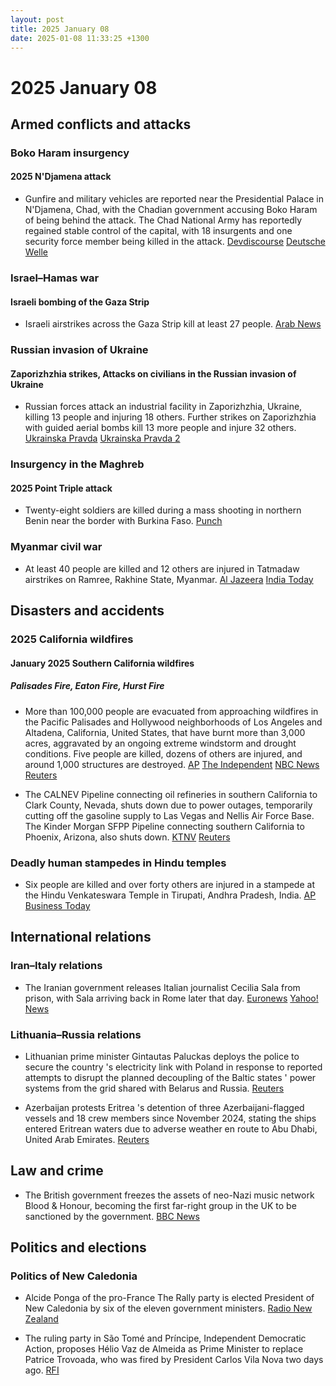 ```yaml
---
layout: post
title: 2025 January 08
date: 2025-01-08 11:33:25 +1300
---
```


# 2025 January 08

## Armed conflicts and attacks

### Boko Haram insurgency

#### 2025 N'Djamena attack

- Gunfire and military vehicles are reported near the Presidential Palace in N'Djamena, Chad, with the Chadian government accusing Boko Haram of being behind the attack. The Chad National Army has reportedly regained stable control of the capital, with 18 insurgents and one security force member being killed in the attack. [Devdiscourse](https://www.devdiscourse.com/article/law-order/3219554-tense-moments-in-ndjamena-gunfire-near-presidential-palace) [Deutsche Welle](https://www.dw.com/en/chad-gunfire-heard-near-presidency-in-ndjamena/a-71251244)

### Israel–Hamas war

#### Israeli bombing of the Gaza Strip

- Israeli airstrikes across the Gaza Strip kill at least 27 people. [Arab News](https://www.arabnews.com/node/2585653/middle-east)

### Russian invasion of Ukraine

#### Zaporizhzhia strikes, Attacks on civilians in the Russian invasion of Ukraine

- Russian forces attack an industrial facility in Zaporizhzhia, Ukraine, killing 13 people and injuring 18 others. Further strikes on Zaporizhzhia with guided aerial bombs kill 13 more people and injure 32 others. [Ukrainska Pravda](https://www.pravda.com.ua/eng/news/2025/01/8/7492571/) [Ukrainska Pravda 2](https://www.pravda.com.ua/eng/news/2025/01/8/7492614/)

### Insurgency in the Maghreb

#### 2025 Point Triple attack

- Twenty-eight soldiers are killed during a mass shooting in northern Benin near the border with Burkina Faso. [Punch](https://punchng.com/28-beninese-soldiers-killed-in-attack-near-burkina-faso-border/)

### Myanmar civil war

- At least 40 people are killed and 12 others are injured in Tatmadaw airstrikes on Ramree, Rakhine State, Myanmar. [Al Jazeera](https://www.aljazeera.com/news/2025/1/11/dozens-killed-in-myanmar-military-air-attack-in-rakhine-state-un) [India Today](https://www.indiatoday.in/world/story/myanmar-army-airstike-12-killed-500-house-destroyed-rakhine-state-2663336-2025-01-11)

## Disasters and accidents

### 2025 California wildfires

#### January 2025 Southern California wildfires

##### Palisades Fire, Eaton Fire, Hurst Fire

- More than 100,000 people are evacuated from approaching wildfires in the Pacific Palisades and Hollywood neighborhoods of Los Angeles and Altadena, California, United States, that have burnt more than 3,000 acres, aggravated by an ongoing extreme windstorm and drought conditions. Five people are killed, dozens of others are injured, and around 1,000 structures are destroyed. [AP](https://apnews.com/live/live-updates-wildfire-los-angeles-palisades) [The Independent](https://www.independent.co.uk/news/world/americas/pacific-palisades-fire-la-california-map-latest-b2675408.html) [NBC News](https://www.nbcnews.com/weather/wildfires/live-blog/live-updates-pacific-palisades-wildfire-rapidly-grows-california-rcna186685) [Reuters](https://www.reuters.com/world/us/palisades-fire-live-tens-thousands-flee-wildfires-rage-los-angeles-2025-01-08/)

- The CALNEV Pipeline connecting oil refineries in southern California to Clark County, Nevada, shuts down due to power outages, temporarily cutting off the gasoline supply to Las Vegas and Nellis Air Force Base. The Kinder Morgan SFPP Pipeline connecting southern California to Phoenix, Arizona, also shuts down. [KTNV](https://www.ktnv.com/news/good-morning-las-vegas/good-morning-las-vegas-fuel-supply-concerns-swirling-as-wildfires-disrupt-california-pipelines) [Reuters](https://www.reuters.com/business/energy/kinder-morgan-fuel-pipelines-shut-due-power-outages-southern-california-2025-01-10/)

### Deadly human stampedes in Hindu temples

- Six people are killed and over forty others are injured in a stampede at the Hindu Venkateswara Temple in Tirupati, Andhra Pradesh, India. [AP](https://apnews.com/article/india-stampede-andhra-pradesh-temple-7855dcf993849b31f78de56f988058e8) [Business Today](https://www.businesstoday.in/india/story/tirupati-stampede-6-dead-40-injured-as-devotees-rush-to-get-tickets-for-vaikunta-dwara-darshanam-460093-2025-01-09)

## International relations

### Iran–Italy relations

- The Iranian government releases Italian journalist Cecilia Sala from prison, with Sala arriving back in Rome later that day. [Euronews](https://www.euronews.com/2025/01/08/tehran-releases-italian-journalist-cecilia-sala-from-prison) [Yahoo! News](https://uk.news.yahoo.com/italian-journalist-cecilia-sala-arrives-040525478.html?guccounter=1)

### Lithuania–Russia relations

- Lithuanian prime minister Gintautas Paluckas deploys the police to secure the country 's electricity link with Poland in response to reported attempts to disrupt the planned decoupling of the Baltic states ' power systems from the grid shared with Belarus and Russia. [Reuters](https://www.reuters.com/world/europe/lithuania-boosts-power-grid-security-ahead-russia-decoupling-2025-01-08/)

- Azerbaijan protests Eritrea 's detention of three Azerbaijani-flagged vessels and 18 crew members since November 2024, stating the ships entered Eritrean waters due to adverse weather en route to Abu Dhabi, United Arab Emirates. [Reuters](https://www.reuters.com/world/azerbaijan-protests-eritrea-over-detention-three-vessels-crews-2025-01-08/)

## Law and crime

- The British government freezes the assets of neo-Nazi music network Blood & Honour, becoming the first far-right group in the UK to be sanctioned by the government. [BBC News](https://www.bbc.co.uk/news/articles/cqjzj4zrppko)

## Politics and elections

### Politics of New Caledonia

- Alcide Ponga of the pro-France The Rally party is elected President of New Caledonia by six of the eleven government ministers. [Radio New Zealand](https://www.rnz.co.nz/international/pacific-news/538534/alcide-ponga-is-new-caledonia-s-new-president)

- The ruling party in São Tomé and Príncipe, Independent Democratic Action, proposes Hélio Vaz de Almeida as Prime Minister to replace Patrice Trovoada, who was fired by President Carlos Vila Nova two days ago. [RFI](https://www.rfi.fr/pt/%C3%A1frica-lus%C3%B3fona/20250108-s%C3%A3o-tom%C3%A9-e-pr%C3%ADncipe-adi-prop%C3%B5e-h%C3%A9lio-almeida-para-novo-primeiro-ministro)